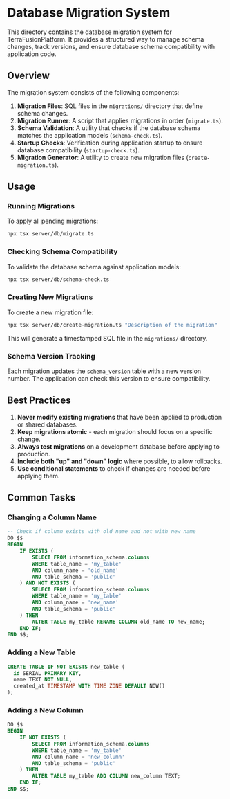 # Database Migration System

This directory contains the database migration system for TerraFusionPlatform. It provides a structured way to manage schema changes, track versions, and ensure database schema compatibility with application code.

## Overview

The migration system consists of the following components:

1. **Migration Files**: SQL files in the `migrations/` directory that define schema changes.
2. **Migration Runner**: A script that applies migrations in order (`migrate.ts`).
3. **Schema Validation**: A utility that checks if the database schema matches the application models (`schema-check.ts`).
4. **Startup Checks**: Verification during application startup to ensure database compatibility (`startup-check.ts`).
5. **Migration Generator**: A utility to create new migration files (`create-migration.ts`).

## Usage

### Running Migrations

To apply all pending migrations:

```bash
npx tsx server/db/migrate.ts
```

### Checking Schema Compatibility

To validate the database schema against application models:

```bash
npx tsx server/db/schema-check.ts
```

### Creating New Migrations

To create a new migration file:

```bash
npx tsx server/db/create-migration.ts "Description of the migration"
```

This will generate a timestamped SQL file in the `migrations/` directory.

### Schema Version Tracking

Each migration updates the `schema_version` table with a new version number. The application can check this version to ensure compatibility.

## Best Practices

1. **Never modify existing migrations** that have been applied to production or shared databases.
2. **Keep migrations atomic** - each migration should focus on a specific change.
3. **Always test migrations** on a development database before applying to production.
4. **Include both "up" and "down" logic** where possible, to allow rollbacks.
5. **Use conditional statements** to check if changes are needed before applying them.

## Common Tasks

### Changing a Column Name

```sql
-- Check if column exists with old name and not with new name
DO $$ 
BEGIN
    IF EXISTS (
        SELECT FROM information_schema.columns 
        WHERE table_name = 'my_table' 
        AND column_name = 'old_name'
        AND table_schema = 'public'
    ) AND NOT EXISTS (
        SELECT FROM information_schema.columns 
        WHERE table_name = 'my_table' 
        AND column_name = 'new_name'
        AND table_schema = 'public'
    ) THEN
        ALTER TABLE my_table RENAME COLUMN old_name TO new_name;
    END IF;
END $$;
```

### Adding a New Table

```sql
CREATE TABLE IF NOT EXISTS new_table (
  id SERIAL PRIMARY KEY,
  name TEXT NOT NULL,
  created_at TIMESTAMP WITH TIME ZONE DEFAULT NOW()
);
```

### Adding a New Column

```sql
DO $$ 
BEGIN
    IF NOT EXISTS (
        SELECT FROM information_schema.columns 
        WHERE table_name = 'my_table' 
        AND column_name = 'new_column'
        AND table_schema = 'public'
    ) THEN
        ALTER TABLE my_table ADD COLUMN new_column TEXT;
    END IF;
END $$;
```